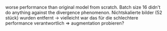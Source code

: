 worse performance than original model from scratch. Batch size 16 didn't do anything against the divergence phenomenon.
Nichtskalierte bilder (52 stück) wurden entfernt -> vielleicht war das für die schlechtere performance verantwortlich => augmentation probieren?